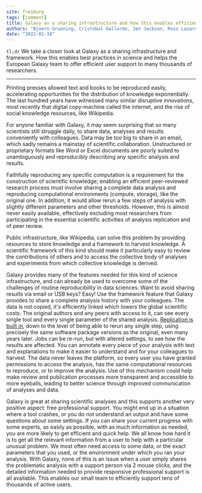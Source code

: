 ```yaml
---
site: freiburg
tags: [comment]
title: Galaxy as a sharing infrastructure and how this enables efficient user support
authors: "Bjoern Gruening, Cristóbal Gallardo, Jen Jackson, Ross Lazarus"
date: "2022-01-18"
---
```


`tl;dr` We take a closer look at Galaxy as a sharing infrastructure and framework. How this enables best practices in science and helps the European Galaxy team to
offer efficient user support to many thousands of researchers. 

-----------

Printing presses allowed text and books to be reproduced easily, accelerating opportunities for the distribution of knowledge exponentially. The last hundred years have witnessed many similar disruptive innovations, most recently that digital copy-machine called the internet, and the rise of social knowledge resources, like Wikipedia.

For anyone familiar with Galaxy, it may seem surprising that so many scientists still struggle daily, to share data, analyses and results conveniently with colleagues. Data may be too big to share in an email, which sadly remains a mainstay of scientific collaboration. Unstructured or proprietary formats like Word or Excel documents are poorly suited to unambiguously and reproducibly describing any specific analysis and results.

Faithfully reproducing any specific computation is a requirement for the construction of scientific knowledge; enabling an efficient peer-reviewed research process must involve sharing a complete data analysis and reproducing computational environments (compute, storage), like the original one. In addition, it would allow rerun a few steps of analysis with slightly different parameters and other thresholds. However, this is almost never easily available, effectively excluding most researchers from participating in the essential scientific activities of analysis replication and of peer review. 

Public infrastructure, like Wikipedia, can solve this problem by providing resources to store knowledge and a framework to harvest knowledge. A scientific framework of this kind should make it particularly easy to review the contributions of others and to access the collective body of analyses and experiments from which collective knowledge is derived.

Galaxy provides many of the features needed for this kind of science infrastructure, and can already be used to overcome some of the challenges of routine reproducibility in data sciences. Want to avoid sharing results via email or USB keys? Easy! Use the framework feature that Galaxy provides to share a complete analysis history with your colleagues. The data is not copied, it's efficiently linked which lowers the global scientific costs. The original authors and any peers with access to it, can see every single tool and every single parameter of the shared analysis. [Replication is built in](../2022-01-17-replicating-computation-ross), down to the level of being able to rerun any single step, using precisely the same software package versions as the original, even many years later. Jobs can be re-run, but with altered settings, to see how the results are affected. You can annotate every piece of your analysis with text and explanations to make it easier to understand and for your colleagues to harvest. The data never leaves the platform, so every user you have granted permissions to access the analysis, has the same computational resources to reproduce, or to improve the analysis. Use of this mechanism could help make review and publication processes more transparent and accessible to more eyeballs, leading to better science through improved communication of analyses and data.

Galaxy is great at sharing scientific analyses and this supports another very positive aspect: free professional support. You might end up in a situation where a tool crashes, or you do not understand an output and have some questions about some settings. If you can share your current progress with some experts, as easily as possible, with as much information as needed, you are more likely to get efficient and quick help. We all know how hard it is to get all the relevant information from a user to help with a particular unusual problem. We most often need access to some data, or the exact parameters that you used, or the environment under which you ran your analysis. With Galaxy, none of this is an issue when a user simply shares the problematic analysis with a support person via 2 mouse clicks, and the detailed information needed to provide responsive professional support is all available. This enables our small team to efficiently support tens of thousands of active users.

